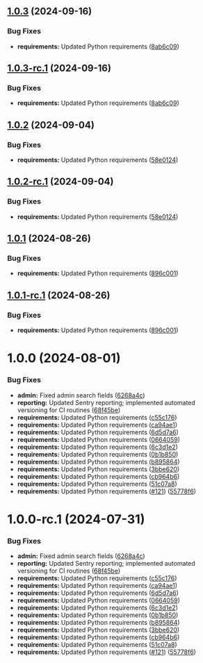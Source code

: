 ## [1.0.3](https://github.com/hms-dbmi/dbmi-fileservice/compare/v1.0.2...v1.0.3) (2024-09-16)


### Bug Fixes

* **requirements:** Updated Python requirements ([8ab6c09](https://github.com/hms-dbmi/dbmi-fileservice/commit/8ab6c09b467771e682f5fac97be6276824713c3e))

## [1.0.3-rc.1](https://github.com/hms-dbmi/dbmi-fileservice/compare/v1.0.2...v1.0.3-rc.1) (2024-09-16)


### Bug Fixes

* **requirements:** Updated Python requirements ([8ab6c09](https://github.com/hms-dbmi/dbmi-fileservice/commit/8ab6c09b467771e682f5fac97be6276824713c3e))

## [1.0.2](https://github.com/hms-dbmi/dbmi-fileservice/compare/v1.0.1...v1.0.2) (2024-09-04)


### Bug Fixes

* **requirements:** Updated Python requirements ([58e0124](https://github.com/hms-dbmi/dbmi-fileservice/commit/58e012483d52c09b44f95904f9ffcb1bf695fdef))

## [1.0.2-rc.1](https://github.com/hms-dbmi/dbmi-fileservice/compare/v1.0.1...v1.0.2-rc.1) (2024-09-04)


### Bug Fixes

* **requirements:** Updated Python requirements ([58e0124](https://github.com/hms-dbmi/dbmi-fileservice/commit/58e012483d52c09b44f95904f9ffcb1bf695fdef))

## [1.0.1](https://github.com/hms-dbmi/dbmi-fileservice/compare/v1.0.0...v1.0.1) (2024-08-26)


### Bug Fixes

* **requirements:** Updated Python requirements ([896c001](https://github.com/hms-dbmi/dbmi-fileservice/commit/896c001a3aa7ebae04ffc473e8b7a516f59c0a7a))

## [1.0.1-rc.1](https://github.com/hms-dbmi/dbmi-fileservice/compare/v1.0.0...v1.0.1-rc.1) (2024-08-26)


### Bug Fixes

* **requirements:** Updated Python requirements ([896c001](https://github.com/hms-dbmi/dbmi-fileservice/commit/896c001a3aa7ebae04ffc473e8b7a516f59c0a7a))

# 1.0.0 (2024-08-01)


### Bug Fixes

* **admin:** Fixed admin search fields ([6268a4c](https://github.com/hms-dbmi/dbmi-fileservice/commit/6268a4ce3eb9666e711e22fabd54036f22b6b666))
* **reporting:** Updated Sentry reporting; implemented automated versioning for CI routines ([68f45be](https://github.com/hms-dbmi/dbmi-fileservice/commit/68f45be5b341aa3c57f9a48d0d7751138bd0105d))
* **requirements:** Updated Python requirements ([c55c176](https://github.com/hms-dbmi/dbmi-fileservice/commit/c55c176d42f06c984484da950487e6534aa0ba69))
* **requirements:** Updated Python requirements ([ca94ae1](https://github.com/hms-dbmi/dbmi-fileservice/commit/ca94ae1aa0d37c4ca8f3565aa999b6240f71d2a6))
* **requirements:** Updated Python requirements ([6d5d7a6](https://github.com/hms-dbmi/dbmi-fileservice/commit/6d5d7a697dd8aee28e2598021054e54572791483))
* **requirements:** Updated Python requirements ([0664059](https://github.com/hms-dbmi/dbmi-fileservice/commit/0664059637e2387ea6f4c5686d618877ba6c4759))
* **requirements:** Updated Python requirements ([6c3d1e2](https://github.com/hms-dbmi/dbmi-fileservice/commit/6c3d1e28ae6288482cb3172a87381ade88326775))
* **requirements:** Updated Python requirements ([0b1b850](https://github.com/hms-dbmi/dbmi-fileservice/commit/0b1b85097904aa71f9505c18e6adee433e891496))
* **requirements:** Updated Python requirements ([b895864](https://github.com/hms-dbmi/dbmi-fileservice/commit/b89586442851f23e8c6701e692d777e51bfbd55c))
* **requirements:** Updated Python requirements ([3bbe620](https://github.com/hms-dbmi/dbmi-fileservice/commit/3bbe620fc362901aca1d35462e075112c280fb20))
* **requirements:** Updated Python requirements ([cb964b6](https://github.com/hms-dbmi/dbmi-fileservice/commit/cb964b647e271d4a74335a5f276fe6140e0b03f7))
* **requirements:** Updated Python requirements ([51c07a8](https://github.com/hms-dbmi/dbmi-fileservice/commit/51c07a853d334b8e90211818dd5ad2b10f4a4b13))
* **requirements:** Updated Python requirements ([#121](https://github.com/hms-dbmi/dbmi-fileservice/issues/121)) ([55778f6](https://github.com/hms-dbmi/dbmi-fileservice/commit/55778f672edc791a5ec97fb5dbc7ee569bac1f4f))

# 1.0.0-rc.1 (2024-07-31)


### Bug Fixes

* **admin:** Fixed admin search fields ([6268a4c](https://github.com/hms-dbmi/dbmi-fileservice/commit/6268a4ce3eb9666e711e22fabd54036f22b6b666))
* **reporting:** Updated Sentry reporting; implemented automated versioning for CI routines ([68f45be](https://github.com/hms-dbmi/dbmi-fileservice/commit/68f45be5b341aa3c57f9a48d0d7751138bd0105d))
* **requirements:** Updated Python requirements ([c55c176](https://github.com/hms-dbmi/dbmi-fileservice/commit/c55c176d42f06c984484da950487e6534aa0ba69))
* **requirements:** Updated Python requirements ([ca94ae1](https://github.com/hms-dbmi/dbmi-fileservice/commit/ca94ae1aa0d37c4ca8f3565aa999b6240f71d2a6))
* **requirements:** Updated Python requirements ([6d5d7a6](https://github.com/hms-dbmi/dbmi-fileservice/commit/6d5d7a697dd8aee28e2598021054e54572791483))
* **requirements:** Updated Python requirements ([0664059](https://github.com/hms-dbmi/dbmi-fileservice/commit/0664059637e2387ea6f4c5686d618877ba6c4759))
* **requirements:** Updated Python requirements ([6c3d1e2](https://github.com/hms-dbmi/dbmi-fileservice/commit/6c3d1e28ae6288482cb3172a87381ade88326775))
* **requirements:** Updated Python requirements ([0b1b850](https://github.com/hms-dbmi/dbmi-fileservice/commit/0b1b85097904aa71f9505c18e6adee433e891496))
* **requirements:** Updated Python requirements ([b895864](https://github.com/hms-dbmi/dbmi-fileservice/commit/b89586442851f23e8c6701e692d777e51bfbd55c))
* **requirements:** Updated Python requirements ([3bbe620](https://github.com/hms-dbmi/dbmi-fileservice/commit/3bbe620fc362901aca1d35462e075112c280fb20))
* **requirements:** Updated Python requirements ([cb964b6](https://github.com/hms-dbmi/dbmi-fileservice/commit/cb964b647e271d4a74335a5f276fe6140e0b03f7))
* **requirements:** Updated Python requirements ([51c07a8](https://github.com/hms-dbmi/dbmi-fileservice/commit/51c07a853d334b8e90211818dd5ad2b10f4a4b13))
* **requirements:** Updated Python requirements ([#121](https://github.com/hms-dbmi/dbmi-fileservice/issues/121)) ([55778f6](https://github.com/hms-dbmi/dbmi-fileservice/commit/55778f672edc791a5ec97fb5dbc7ee569bac1f4f))
